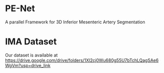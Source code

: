 # PE-Net
A  parallel Framework for 3D Inferior Mesenteric Artery Segmentation
# IMA Dataset
Our dataset is available at https://drive.google.com/drive/folders/1Xl2cj0Wu680g55U7bTchLQagSAe6WgVm?usp=drive_link
